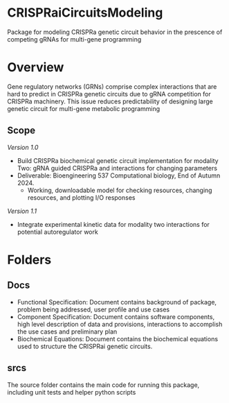 # CRISPRaiCircuitsModeling
Package for modeling CRISPRa genetic circuit behavior in the prescence of competing gRNAs for multi-gene programming

# Overview
Gene regulatory networks (GRNs) comprise complex interactions that are hard to predict in CRISPRa genetic circuits due to gRNA competition for CRISPRa machinery. This issue reduces predictability of designing large genetic circuit for multi-gene metabolic programming

## Scope

*Version 1.0*
- Build CRISPRa biochemical genetic circuit implementation for modality Two: gRNA guided CRISPRa and interactions for changing parameters
- Deliverable: Bioengineering 537 Computational biology, End of Autumn 2024.
    - Working, downloadable model for checking resources, changing resources, and plotting I/O responses

*Version 1.1*
- Integrate experimental kinetic data for modality two interactions for potential autoregulator work

# Folders
## Docs
- Functional Specification: Document contains background of package, problem being addressed, user profile and use cases
- Component Specification: Document contains software components, high level description of data and provisions, interactions to accomplish the use cases and preliminary plan
- Biochemical Equations: Document contains the biochemical equations used to structure the CRISPRai genetic circuits.

## srcs
The source folder contains the main code for running this package, including unit tests and helper python scripts


